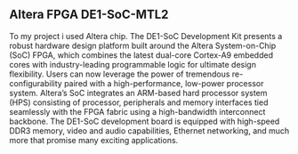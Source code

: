 ## Altera FPGA DE1-SoC-MTL2
To my project i used Altera chip. The DE1-SoC Development Kit presents a robust hardware design platform built around the Altera
System-on-Chip (SoC) FPGA, which combines the latest dual-core Cortex-A9 embedded cores
with industry-leading programmable logic for ultimate design flexibility. Users can now leverage
the power of tremendous re-configurability paired with a high-performance, low-power processor
system. Altera’s SoC integrates an ARM-based hard processor system (HPS) consisting of processor,
peripherals and memory interfaces tied seamlessly with the FPGA fabric using a high-bandwidth
interconnect backbone. The DE1-SoC development board is equipped with high-speed DDR3
memory, video and audio capabilities, Ethernet networking, and much more that promise many
exciting applications.
